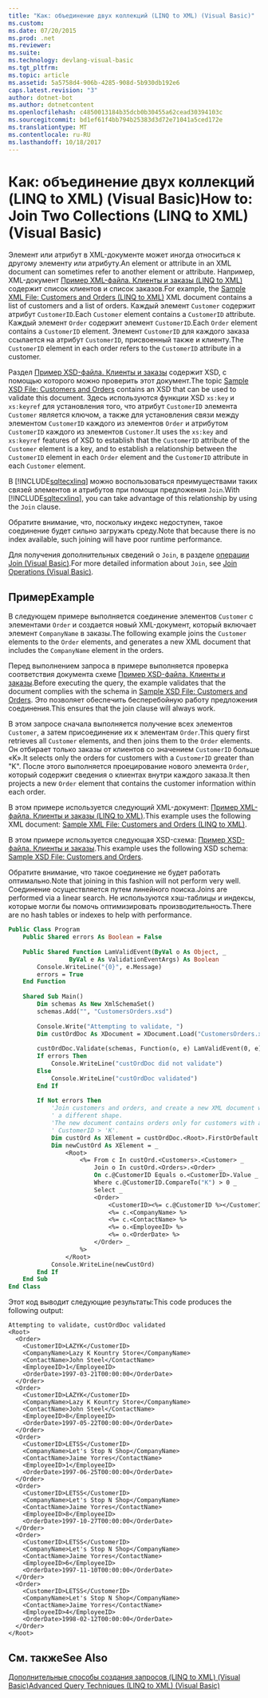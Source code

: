 ```yaml
---
title: "Как: объединение двух коллекций (LINQ to XML) (Visual Basic)"
ms.custom: 
ms.date: 07/20/2015
ms.prod: .net
ms.reviewer: 
ms.suite: 
ms.technology: devlang-visual-basic
ms.tgt_pltfrm: 
ms.topic: article
ms.assetid: 5a5758d4-906b-4285-908d-5b930db192e6
caps.latest.revision: "3"
author: dotnet-bot
ms.author: dotnetcontent
ms.openlocfilehash: c4850013184b35dcb0b30455a62cead30394103c
ms.sourcegitcommit: bd1ef61f4bb794b25383d3d72e71041a5ced172e
ms.translationtype: MT
ms.contentlocale: ru-RU
ms.lasthandoff: 10/18/2017
---
```

# <a name="how-to-join-two-collections-linq-to-xml-visual-basic"></a><span data-ttu-id="d9be4-102">Как: объединение двух коллекций (LINQ to XML) (Visual Basic)</span><span class="sxs-lookup"><span data-stu-id="d9be4-102">How to: Join Two Collections (LINQ to XML) (Visual Basic)</span></span>
<span data-ttu-id="d9be4-103">Элемент или атрибут в XML-документе может иногда относиться к другому элементу или атрибуту.</span><span class="sxs-lookup"><span data-stu-id="d9be4-103">An element or attribute in an XML document can sometimes refer to another element or attribute.</span></span> <span data-ttu-id="d9be4-104">Например, XML-документ [Пример XML-файла. Клиенты и заказы (LINQ to XML)](../../../../visual-basic/programming-guide/concepts/linq/sample-xml-file-customers-and-orders-linq-to-xml.md) содержит список клиентов и список заказов.</span><span class="sxs-lookup"><span data-stu-id="d9be4-104">For example, the [Sample XML File: Customers and Orders (LINQ to XML)](../../../../visual-basic/programming-guide/concepts/linq/sample-xml-file-customers-and-orders-linq-to-xml.md) XML document contains a list of customers and a list of orders.</span></span> <span data-ttu-id="d9be4-105">Каждый элемент `Customer` содержит атрибут `CustomerID`.</span><span class="sxs-lookup"><span data-stu-id="d9be4-105">Each `Customer` element contains a `CustomerID` attribute.</span></span> <span data-ttu-id="d9be4-106">Каждый элемент `Order` содержит элемент `CustomerID`.</span><span class="sxs-lookup"><span data-stu-id="d9be4-106">Each `Order` element contains a `CustomerID` element.</span></span> <span data-ttu-id="d9be4-107">Элемент `CustomerID` для каждого заказа ссылается на атрибут `CustomerID`, присвоенный также и клиенту.</span><span class="sxs-lookup"><span data-stu-id="d9be4-107">The `CustomerID` element in each order refers to the `CustomerID` attribute in a customer.</span></span>  
  
 <span data-ttu-id="d9be4-108">Раздел [Пример XSD-файла. Клиенты и заказы](../../../../visual-basic/programming-guide/concepts/linq/sample-xsd-file-customers-and-orders.md) содержит XSD, с помощью которого можно проверить этот документ.</span><span class="sxs-lookup"><span data-stu-id="d9be4-108">The topic [Sample XSD File: Customers and Orders](../../../../visual-basic/programming-guide/concepts/linq/sample-xsd-file-customers-and-orders.md) contains an XSD that can be used to validate this document.</span></span> <span data-ttu-id="d9be4-109">Здесь используются функции XSD `xs:key` и `xs:keyref` для установления того, что атрибут `CustomerID` элемента `Customer` является ключом, а также для установления связи между элементом `CustomerID` каждого из элементов `Order` и атрибутом `CustomerID` каждого из элементов `Customer`.</span><span class="sxs-lookup"><span data-stu-id="d9be4-109">It uses the `xs:key` and `xs:keyref` features of XSD to establish that the `CustomerID` attribute of the `Customer` element is a key, and to establish a relationship between the `CustomerID` element in each `Order` element and the `CustomerID` attribute in each `Customer` element.</span></span>  
  
 <span data-ttu-id="d9be4-110">В [!INCLUDE[sqltecxlinq](~/includes/sqltecxlinq-md.md)] можно воспользоваться преимуществами таких связей элементов и атрибутов при помощи предложения `Join`.</span><span class="sxs-lookup"><span data-stu-id="d9be4-110">With [!INCLUDE[sqltecxlinq](~/includes/sqltecxlinq-md.md)], you can take advantage of this relationship by using the `Join` clause.</span></span>  
  
 <span data-ttu-id="d9be4-111">Обратите внимание, что, поскольку индекс недоступен, такое соединение будет сильно загружать среду.</span><span class="sxs-lookup"><span data-stu-id="d9be4-111">Note that because there is no index available, such joining will have poor runtime performance.</span></span>  
  
 <span data-ttu-id="d9be4-112">Для получения дополнительных сведений о `Join`, в разделе [операции Join (Visual Basic)](../../../../visual-basic/programming-guide/concepts/linq/join-operations.md).</span><span class="sxs-lookup"><span data-stu-id="d9be4-112">For more detailed information about `Join`, see [Join Operations (Visual Basic)](../../../../visual-basic/programming-guide/concepts/linq/join-operations.md).</span></span>  
  
## <a name="example"></a><span data-ttu-id="d9be4-113">Пример</span><span class="sxs-lookup"><span data-stu-id="d9be4-113">Example</span></span>  
 <span data-ttu-id="d9be4-114">В следующем примере выполняется соединение элементов `Customer` с элементами `Order` и создается новый XML-документ, который включает элемент `CompanyName` в заказы.</span><span class="sxs-lookup"><span data-stu-id="d9be4-114">The following example joins the `Customer` elements to the `Order` elements, and generates a new XML document that includes the `CompanyName` element in the orders.</span></span>  
  
 <span data-ttu-id="d9be4-115">Перед выполнением запроса в примере выполняется проверка соответствия документа схеме [Пример XSD-файла. Клиенты и заказы](../../../../visual-basic/programming-guide/concepts/linq/sample-xsd-file-customers-and-orders.md).</span><span class="sxs-lookup"><span data-stu-id="d9be4-115">Before executing the query, the example validates that the document complies with the schema in [Sample XSD File: Customers and Orders](../../../../visual-basic/programming-guide/concepts/linq/sample-xsd-file-customers-and-orders.md).</span></span> <span data-ttu-id="d9be4-116">Это позволяет обеспечить бесперебойную работу предложения соединения.</span><span class="sxs-lookup"><span data-stu-id="d9be4-116">This ensures that the join clause will always work.</span></span>  
  
 <span data-ttu-id="d9be4-117">В этом запросе сначала выполняется получение всех элементов `Customer`, а затем присоединение их к элементам `Order`.</span><span class="sxs-lookup"><span data-stu-id="d9be4-117">This query first retrieves all `Customer` elements, and then joins them to the `Order` elements.</span></span> <span data-ttu-id="d9be4-118">Он отбирает только заказы от клиентов со значением `CustomerID` больше «K».</span><span class="sxs-lookup"><span data-stu-id="d9be4-118">It selects only the orders for customers with a `CustomerID` greater than "K".</span></span> <span data-ttu-id="d9be4-119">После этого выполняется проецирование нового элемента `Order`, который содержит сведения о клиентах внутри каждого заказа.</span><span class="sxs-lookup"><span data-stu-id="d9be4-119">It then projects a new `Order` element that contains the customer information within each order.</span></span>  
  
 <span data-ttu-id="d9be4-120">В этом примере используется следующий XML-документ: [Пример XML-файла. Клиенты и заказы (LINQ to XML)](../../../../visual-basic/programming-guide/concepts/linq/sample-xml-file-customers-and-orders-linq-to-xml.md).</span><span class="sxs-lookup"><span data-stu-id="d9be4-120">This example uses the following XML document: [Sample XML File: Customers and Orders (LINQ to XML)](../../../../visual-basic/programming-guide/concepts/linq/sample-xml-file-customers-and-orders-linq-to-xml.md).</span></span>  
  
 <span data-ttu-id="d9be4-121">В этом примере используется следующая XSD-схема: [Пример XSD-файла. Клиенты и заказы](../../../../visual-basic/programming-guide/concepts/linq/sample-xsd-file-customers-and-orders.md).</span><span class="sxs-lookup"><span data-stu-id="d9be4-121">This example uses the following XSD schema: [Sample XSD File: Customers and Orders](../../../../visual-basic/programming-guide/concepts/linq/sample-xsd-file-customers-and-orders.md).</span></span>  
  
 <span data-ttu-id="d9be4-122">Обратите внимание, что такое соединение не будет работать оптимально.</span><span class="sxs-lookup"><span data-stu-id="d9be4-122">Note that joining in this fashion will not perform very well.</span></span> <span data-ttu-id="d9be4-123">Соединение осуществляется путем линейного поиска.</span><span class="sxs-lookup"><span data-stu-id="d9be4-123">Joins are performed via a linear search.</span></span> <span data-ttu-id="d9be4-124">Не используются хэш-таблицы и индексы, которые могли бы помочь оптимизировать производительность.</span><span class="sxs-lookup"><span data-stu-id="d9be4-124">There are no hash tables or indexes to help with performance.</span></span>  
  
```vb  
Public Class Program  
    Public Shared errors As Boolean = False  
  
    Public Shared Function LamValidEvent(ByVal o As Object, _  
                 ByVal e As ValidationEventArgs) As Boolean  
        Console.WriteLine("{0}", e.Message)  
        errors = True  
    End Function  
  
    Shared Sub Main()  
        Dim schemas As New XmlSchemaSet()  
        schemas.Add("", "CustomersOrders.xsd")  
  
        Console.Write("Attempting to validate, ")  
        Dim custOrdDoc As XDocument = XDocument.Load("CustomersOrders.xml")  
  
        custOrdDoc.Validate(schemas, Function(o, e) LamValidEvent(0, e))  
        If errors Then  
            Console.WriteLine("custOrdDoc did not validate")  
        Else  
            Console.WriteLine("custOrdDoc validated")  
        End If  
  
        If Not errors Then  
            'Join customers and orders, and create a new XML document with  
            ' a different shape.  
            'The new document contains orders only for customers with a  
            ' CustomerID > 'K'.  
            Dim custOrd As XElement = custOrdDoc.<Root>.FirstOrDefault  
            Dim newCustOrd As XElement = _  
                <Root>  
                    <%= From c In custOrd.<Customers>.<Customer> _  
                        Join o In custOrd.<Orders>.<Order> _  
                        On c.@CustomerID Equals o.<CustomerID>.Value _  
                        Where c.@CustomerID.CompareTo("K") > 0 _  
                        Select _  
                        <Order>  
                            <CustomerID><%= c.@CustomerID %></CustomerID>  
                            <%= c.<CompanyName> %>  
                            <%= c.<ContactName> %>  
                            <%= o.<EmployeeID> %>  
                            <%= o.<OrderDate> %>  
                        </Order> _  
                    %>  
                </Root>  
            Console.WriteLine(newCustOrd)  
        End If  
    End Sub  
End Class  
```  
  
 <span data-ttu-id="d9be4-125">Этот код выводит следующие результаты:</span><span class="sxs-lookup"><span data-stu-id="d9be4-125">This code produces the following output:</span></span>  
  
```  
Attempting to validate, custOrdDoc validated  
<Root>  
  <Order>  
    <CustomerID>LAZYK</CustomerID>  
    <CompanyName>Lazy K Kountry Store</CompanyName>  
    <ContactName>John Steel</ContactName>  
    <EmployeeID>1</EmployeeID>  
    <OrderDate>1997-03-21T00:00:00</OrderDate>  
  </Order>  
  <Order>  
    <CustomerID>LAZYK</CustomerID>  
    <CompanyName>Lazy K Kountry Store</CompanyName>  
    <ContactName>John Steel</ContactName>  
    <EmployeeID>8</EmployeeID>  
    <OrderDate>1997-05-22T00:00:00</OrderDate>  
  </Order>  
  <Order>  
    <CustomerID>LETSS</CustomerID>  
    <CompanyName>Let's Stop N Shop</CompanyName>  
    <ContactName>Jaime Yorres</ContactName>  
    <EmployeeID>1</EmployeeID>  
    <OrderDate>1997-06-25T00:00:00</OrderDate>  
  </Order>  
  <Order>  
    <CustomerID>LETSS</CustomerID>  
    <CompanyName>Let's Stop N Shop</CompanyName>  
    <ContactName>Jaime Yorres</ContactName>  
    <EmployeeID>8</EmployeeID>  
    <OrderDate>1997-10-27T00:00:00</OrderDate>  
  </Order>  
  <Order>  
    <CustomerID>LETSS</CustomerID>  
    <CompanyName>Let's Stop N Shop</CompanyName>  
    <ContactName>Jaime Yorres</ContactName>  
    <EmployeeID>6</EmployeeID>  
    <OrderDate>1997-11-10T00:00:00</OrderDate>  
  </Order>  
  <Order>  
    <CustomerID>LETSS</CustomerID>  
    <CompanyName>Let's Stop N Shop</CompanyName>  
    <ContactName>Jaime Yorres</ContactName>  
    <EmployeeID>4</EmployeeID>  
    <OrderDate>1998-02-12T00:00:00</OrderDate>  
  </Order>  
</Root>  
```  
  
## <a name="see-also"></a><span data-ttu-id="d9be4-126">См. также</span><span class="sxs-lookup"><span data-stu-id="d9be4-126">See Also</span></span>  
 [<span data-ttu-id="d9be4-127">Дополнительные способы создания запросов (LINQ to XML) (Visual Basic)</span><span class="sxs-lookup"><span data-stu-id="d9be4-127">Advanced Query Techniques (LINQ to XML) (Visual Basic)</span></span>](../../../../visual-basic/programming-guide/concepts/linq/advanced-query-techniques-linq-to-xml.md)
